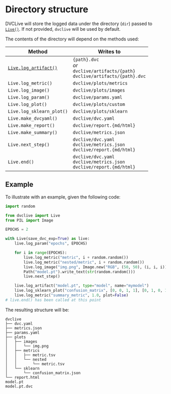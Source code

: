 # Directory structure

DVCLive will store the logged data under the directory (`dir`) passed to
[`Live()`](/doc/dvclive/live). If not provided, `dvclive` will be used by
default.

The contents of the directory will depend on the methods used:

| Method                                                  | Writes to                                                                            |
| ------------------------------------------------------- | ------------------------------------------------------------------------------------ |
| [`Live.log_artifact()`](/doc/dvclive/live/log_artifact) | `{path}.dvc`<br>_or_<br>`dvclive/artifacts/{path}`<br>`dvclive/artifacts/{path}.dvc` |
| `Live.log_metric()`                                     | `dvclive/plots/metrics`                                                              |
| `Live.log_image()`                                      | `dvclive/plots/images`                                                               |
| `Live.log_param()`                                      | `dvclive/params.yaml`                                                                |
| `Live.log_plot()`                                       | `dvclive/plots/custom`                                                               |
| `Live.log_sklearn_plot()`                               | `dvclive/plots/sklearn`                                                              |
| `Live.make_dvcyaml()`                                   | `dvclive/dvc.yaml`                                                                   |
| `Live.make_report()`                                    | `dvclive/report.{md/html}`                                                           |
| `Live.make_summary()`                                   | `dvclive/metrics.json`                                                               |
| `Live.next_step()`                                      | `dvclive/dvc.yaml`<br>`dvclive/metrics.json`<br>`dvclive/report.{md/html}`           |
| `Live.end()`                                            | `dvclive/dvc.yaml`<br>`dvclive/metrics.json`<br>`dvclive/report.{md/html}`           |

## Example

To illustrate with an example, given the following code:

```python
import random

from dvclive import Live
from PIL import Image

EPOCHS = 2

with Live(save_dvc_exp=True) as live:
    live.log_param("epochs", EPOCHS)

    for i in range(EPOCHS):
        live.log_metric("metric", i + random.random())
        live.log_metric("nested/metric", i + random.random())
        live.log_image("img.png", Image.new("RGB", (50, 50), (i, i, i)))
        Path("model.pt").write_text(str(random.random()))
        live.next_step()

    live.log_artifact("model.pt", type="model", name="mymodel")
    live.log_sklearn_plot("confusion_matrix", [0, 0, 1, 1], [0, 1, 0, 1])
    live.log_metric("summary_metric", 1.0, plot=False)
# live.end() has been called at this point
```

The resulting structure will be:

```
dvclive
├── dvc.yaml
├── metrics.json
├── params.yaml
├── plots
│   ├── images
│   │   └── img.png
│   ├── metrics
│   │   ├── metric.tsv
│   │   └── nested
│   │       └── metric.tsv
│   └── sklearn
│       └── confusion_matrix.json
└── report.html
model.pt
model.pt.dvc
```
